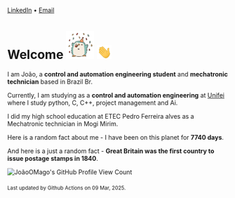 [LinkedIn](https://www.linkedin.com/in/joão-pedro-gozzoli-b95641301/) &bull;
[Email](joaopedrogozzoli@gmail.com)

# Welcome <img src="happy.gif" height="64px" /> <img src="wave.gif" height="32px" />

I am João, a  **control and automation engineering student** and **mechatronic technician** based in Brazil Br.

Currently, I am studying as a **control and automation engineering** at [Unifei](https://unifei.edu.br) where I study python, C, C++, project management and Ai.

I did my high school education at ETEC Pedro Ferreira alves as a Mechatronic technician in Mogi Mirim.

Here is a random fact about me - I have been on this planet for **7740 days**.

And here is a just a random fact -  **Great Britain was the first country to issue postage stamps in 1840**.

![JoãoOMago's GitHub Profile View Count](https://komarev.com/ghpvc/?username=JoaoOMago)

<sub>Last updated by Github Actions on 09 Mar, 2025.</sub>

